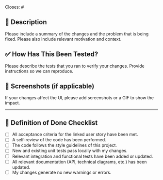 Closes: #

## 📝 Description

Please include a summary of the changes and the problem that is being fixed.
Please also include relevant motivation and context.

## ✅ How Has This Been Tested?

Please describe the tests that you ran to verify your changes. Provide instructions so we can reproduce.

## 📸 Screenshots (if applicable)

If your changes affect the UI, please add screenshots or a GIF to show the impact.

---

## 🎯 Definition of Done Checklist

- [ ] All acceptance criteria for the linked user story have been met.
- [ ] A self-review of the code has been performed.
- [ ] The code follows the style guidelines of this project.
- [ ] New and existing unit tests pass locally with my changes.
- [ ] Relevant integration and functional tests have been added or updated.
- [ ] All relevant documentation (API, technical diagrams, etc.) has been updated.
- [ ] My changes generate no new warnings or errors.
